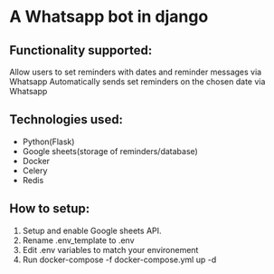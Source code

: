 # A Whatsapp bot in django

## Functionality supported:
Allow users to set reminders with dates and reminder messages via Whatsapp
Automatically sends set reminders on the chosen date via Whatsapp

## Technologies used:
* Python(Flask)
* Google sheets(storage of reminders/database)
* Docker
* Celery
* Redis


## How to setup:
1. Setup and enable Google sheets API. 
2. Rename .env_template to .env
3. Edit .env variables to match your environement
4. Run docker-compose -f docker-compose.yml up -d